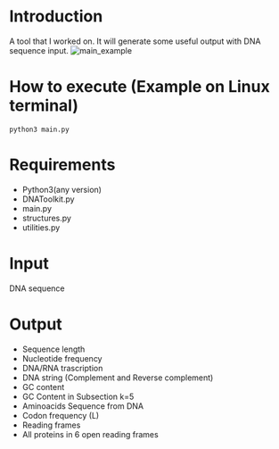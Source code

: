 # Introduction
A tool that I worked on. It will generate some useful output with DNA sequence input.
![main_example](https://github.com/kh7939/bioinfo/assets/117690449/dfffdce9-d6c7-4691-8454-9e0fd7c70ea1)

# How to execute (Example on Linux terminal)
```
python3 main.py
```
# Requirements
- Python3(any version)
- DNAToolkit.py
- main.py
- structures.py
- utilities.py

# Input
DNA sequence

# Output
- Sequence length
- Nucleotide frequency
- DNA/RNA trascription
- DNA string (Complement and Reverse complement)
- GC content
- GC Content in Subsection k=5
- Aminoacids Sequence from DNA
- Codon frequency (L)
- Reading frames
- All proteins in 6 open reading frames


